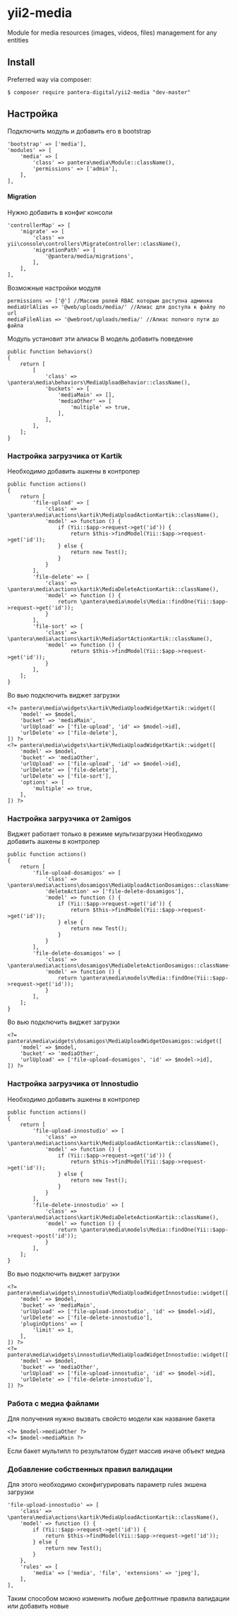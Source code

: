 # yii2-media
Module for media resources (images, videos, files) management for any entities


## Install
Preferred way via composer:
```
$ composer require pantera-digital/yii2-media "dev-master"
```
## Настройка
Подключить модуль и добавить его в bootstrap
```
'bootstrap' => ['media'],
'modules' => [
    'media' => [
        'class' => pantera\media\Module::className(),
        'permissions' => ['admin'],
    ],
],
```
#### Migration
Нужно добавить в конфиг консоли
```
'controllerMap' => [
    'migrate' => [
        'class' => yii\console\controllers\MigrateController::className(),
        'migrationPath' => [
            '@pantera/media/migrations',
        ],
    ],
],
```
Возможные настройки модуля
```
permissions => ['@'] //Массив ролей RBAC которым доступна админка
mediaUrlAlias => '@web/uploads/media/' //Алиас для доступа к файлу по url
mediaFileAlias => '@webroot/uploads/media/' //Алиас полного пути до файла
```
Модуль установит эти алиасы
В модель добавить поведение
```
public function behaviors()
{
    return [
        [
            'class' => \pantera\media\behaviors\MediaUploadBehavior::className(),
            'buckets' => [
                'mediaMain' => [],
                'mediaOther' => [
                    'multiple' => true,
                ],
            ],
        ],
    ];
}
```
### Настройка загрузчика от Kartik
Необходимо добавить ашкены в контролер
```
public function actions()
{
    return [
        'file-upload' => [
            'class' => \pantera\media\actions\kartik\MediaUploadActionKartik::className(),
            'model' => function () {
                if (Yii::$app->request->get('id')) {
                    return $this->findModel(Yii::$app->request->get('id'));
                } else {
                    return new Test();
                }
            }
        ],
        'file-delete' => [
            'class' => \pantera\media\actions\kartik\MediaDeleteActionKartik::className(),
            'model' => function () {
                return \pantera\media\models\Media::findOne(Yii::$app->request->get('id'));
            }
        ],
        'file-sort' => [
            'class' => \pantera\media\actions\kartik\MediaSortActionKartik::className(),
            'model' => function () {
                    return $this->findModel(Yii::$app->request->get('id'));
            }
        ],
    ];
}
```
Во вью подключить виджет загрузки
```
<?= pantera\media\widgets\kartik\MediaUploadWidgetKartik::widget([
    'model' => $model,
    'bucket' => 'mediaMain',
    'urlUpload' => ['file-upload', 'id' => $model->id],
    'urlDelete' => ['file-delete'],
]) ?>
<?= pantera\media\widgets\kartik\MediaUploadWidgetKartik::widget([
    'model' => $model,
    'bucket' => 'mediaOther',
    'urlUpload' => ['file-upload', 'id' => $model->id],
    'urlDelete' => ['file-delete'],
    'urlDelete' => ['file-sort'],
    'options' => [
        'multiple' => true,
    ],
]) ?>
```
### Настройка загрузчика от 2amigos
Виджет работает только в режиме мультизагрузки
Необходимо добавить ашкены в контролер
```
public function actions()
{
    return [
        'file-upload-dosamigos' => [
            'class' => \pantera\media\actions\dosamigos\MediaUploadActionDosamigos::className(),
            'deleteAction' => ['file-delete-dosamigos'],
            'model' => function () {
                if (Yii::$app->request->get('id')) {
                    return $this->findModel(Yii::$app->request->get('id'));
                } else {
                    return new Test();
                }
            }
        ],
        'file-delete-dosamigos' => [
            'class' => \pantera\media\actions\dosamigos\MediaDeleteActionDosamigos::className(),
            'model' => function () {
                return \pantera\media\models\Media::findOne(Yii::$app->request->get('id'));
            }
        ],
    ];
}
```
Во вью подключить виджет загрузки
```
<?= pantera\media\widgets\dosamigos\MediaUploadWidgetDosamigos::widget([
    'model' => $model,
    'bucket' => 'mediaOther',
    'urlUpload' => ['file-upload-dosamigos', 'id' => $model->id],
]) ?>
```
### Настройка загрузчика от Innostudio

Необходимо добавить ашкены в контролер
```
public function actions()
{
    return [
        'file-upload-innostudio' => [
            'class' => \pantera\media\actions\kartik\MediaUploadActionKartik::className(),
            'model' => function () {
                if (Yii::$app->request->get('id')) {
                    return $this->findModel(Yii::$app->request->get('id'));
                } else {
                    return new Test();
                }
            }
        ],
        'file-delete-innostudio' => [
            'class' => \pantera\media\actions\kartik\MediaDeleteActionKartik::className(),
            'model' => function () {
                return \pantera\media\models\Media::findOne(Yii::$app->request->post('id'));
            }
        ],
    ];
}
```
Во вью подключить виджет загрузки
```
<?= pantera\media\widgets\innostudio\MediaUploadWidgetInnostudio::widget([
    'model' => $model,
    'bucket' => 'mediaMain',
    'urlUpload' => ['file-upload-innostudio', 'id' => $model->id],
    'urlDelete' => ['file-delete-innostudio'],
    'pluginOptions' => [
        'limit' => 1,
    ],
]) ?>
<?= pantera\media\widgets\innostudio\MediaUploadWidgetInnostudio::widget([
    'model' => $model,
    'bucket' => 'mediaOther',
    'urlUpload' => ['file-upload-innostudio', 'id' => $model->id],
    'urlDelete' => ['file-delete-innostudio'],
]) ?>
```
### Работа с медиа файлами
Для получения нужно вызвать свойсто модели как название бакета
```
<?= $model->mediaOther ?>
<?= $model->mediaMain ?>
```
Если бакет мультипл то результатом будет массив иначе объект медиа
### Добавление собственных правил валидации
Для этого необходимо сконфигурировать параметр rules экшена загрузки
```
'file-upload-innostudio' => [
    'class' => \pantera\media\actions\kartik\MediaUploadActionKartik::className(),
    'model' => function () {
        if (Yii::$app->request->get('id')) {
            return $this->findModel(Yii::$app->request->get('id'));
        } else {
            return new Test();
        }
    },
    'rules' => [
        'media' => ['media', 'file', 'extensions' => 'jpeg'],
    ],
],
```
Таким способом можно изменить любые дефолтные правила валидации или добавить новые
